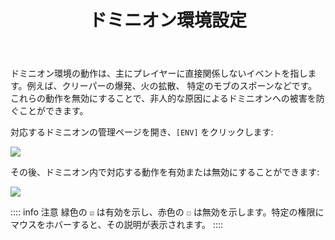 ﻿---
title: ドミニオン環境設定
createTime: 2025/03/14 09:14:23
permalink: /jp/doc/player/dominion/environment/
---

ドミニオン環境の動作は、主にプレイヤーに直接関係しないイベントを指します。例えば、クリーパーの爆発、火の拡散、
特定のモブのスポーンなどです。
これらの動作を無効にすることで、非人的な原因によるドミニオンへの被害を防ぐことができます。

対応するドミニオンの管理ページを開き、`[ENV]` をクリックします:

![](/player/dominion/environment/1.png)

その後、ドミニオン内で対応する動作を有効または無効にすることができます:

![](/player/dominion/environment/2.png)

:::: info 注意
緑色の `☑` は有効を示し、赤色の `☐` は無効を示します。特定の権限にマウスをホバーすると、その説明が表示されます。
::::
